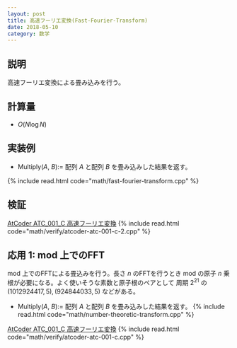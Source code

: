 ```yaml
---
layout: post
title: 高速フーリエ変換(Fast-Fourier-Transform)
date: 2018-05-10
category: 数学
---
```


## 説明
高速フーリエ変換による畳み込みを行う。

## 計算量
* $O(N \log N)$

## 実装例
* Multiply($A$, $B$):= 配列 $A$ と配列 $B$ を畳み込みした結果を返す。

{% include read.html code="math/fast-fourier-transform.cpp" %}

## 検証
[AtCoder ATC_001_C 高速フーリエ変換](https://beta.atcoder.jp/contests/atc001/tasks/fft_c)
{% include read.html code="math/verify/atcoder-atc-001-c-2.cpp" %}

## 応用 1: mod 上でのFFT
mod 上でのFFTによる畳込みを行う。長さ $n$ のFFTを行うとき mod の原子 $n$ 乗根が必要になる。よく使いそうな素数と原子根のペアとして 周期 $2^{21}$ の $(1012924417, 5), (924844033, 5)$ などがある。

* Multiply($A$, $B$):= 配列 $A$ と配列 $B$ を畳み込みした結果を返す。
{% include read.html code="math/number-theoretic-transform.cpp" %}

[AtCoder ATC_001_C 高速フーリエ変換](https://beta.atcoder.jp/contests/atc001/tasks/fft_c)
{% include read.html code="math/verify/atcoder-atc-001-c.cpp" %}

